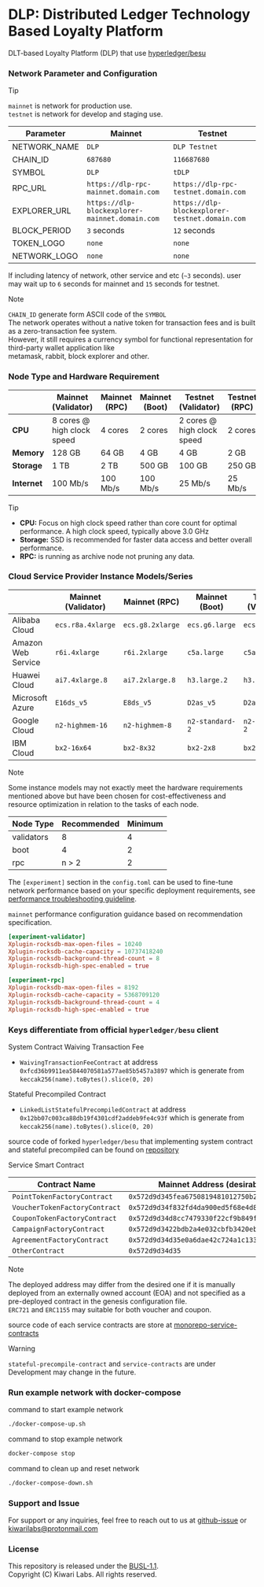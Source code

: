# DLP: Distributed Ledger Technology Based Loyalty Platform

DLT-based Loyalty Platform (DLP) that use [hyperledger/besu](https://github.com/hyperledger/besu)

### Network Parameter and Configuration

> [!TIP]  
>`mainnet` is network for production use.  
> `testnet` is network for develop and staging use.

| Parameter    | Mainnet                                        | Testnet                                        |
| ------------ | ---------------------------------------------- | ---------------------------------------------- |
| NETWORK_NAME | `DLP`                                          | `DLP Testnet`                                  |
| CHAIN_ID     | `687680`                                       | `116687680`                                    |
| SYMBOL       | `DLP`                                          | `tDLP`                                         |
| RPC_URL      | `https://dlp-rpc-mainnet.domain.com`           | `https://dlp-rpc-testnet.domain.com`           |
| EXPLORER_URL | `https://dlp-blockexplorer-mainnet.domain.com` | `https://dlp-blockexplorer-testnet.domain.com` |
| BLOCK_PERIOD | `3` seconds                                    | `12` seconds                                   |
| TOKEN_LOGO   | `none`                                         | `none`                                         |
| NETWORK_LOGO | `none`                                         | `none`                                         |

If including latency of network, other service and etc (`~3` seconds). user may wait up to `6` seconds for mainnet and `15` seconds for testnet.

> [!NOTE]
> `CHAIN_ID` generate form ASCII code of the `SYMBOL`  
> The network operates without a native token for transaction fees and is built as a zero-transaction fee system.  
> However, it still requires a currency symbol for functional representation for third-party wallet application like  
> metamask, rabbit, block explorer and other.

### Node Type and Hardware Requirement

|              | Mainnet (Validator)        | Mainnet (RPC) | Mainnet (Boot) | Testnet (Validator)        | Testnet (RPC) | Testnet (Boot) |
| ------------ | -------------------------- | ------------- | -------------- | -------------------------- | ------------- | -------------- |
| **CPU**      | 8 cores @ high clock speed | 4 cores       | 2 cores        | 2 cores @ high clock speed | 2 cores       | 1 core         |
| **Memory**   | 128 GB                     | 64 GB         | 4 GB           | 4 GB                       | 2 GB          | 1 GB           |
| **Storage**  | 1 TB                       | 2 TB          | 500 GB         | 100 GB                     | 250 GB        | 50 GB          |
| **Internet** | 100 Mb/s                   | 100 Mb/s      | 100 Mb/s       | 25 Mb/s                    | 25 Mb/s       | 25 Mb/s        |

> [!TIP]
> - **CPU:** Focus on high clock speed rather than core count for optimal performance. A high clock speed, typically above 3.0 GHz
> - **Storage:** SSD is recommended for faster data access and better overall performance.
> - **RPC:** is running as archive node not pruning any data.
  

### Cloud Service Provider Instance Models/Series

|                    | Mainnet (Validator) | Mainnet (RPC)    | Mainnet (Boot)  | Testnet (Validator) | Testnet (RPC)   | Testnet (Boot)       |
| ------------------ | ------------------- | ---------------- | --------------- | ------------------- | --------------- | -------------------- |
| Alibaba Cloud      | `ecs.r8a.4xlarge`   | `ecs.g8.2xlarge` | `ecs.g6.large`  | `ecs.g6.large`      | `ecs.c6.large`  | `ecs.t5-lc1m1.small` |
| Amazon Web Service | `r6i.4xlarge`       | `r6i.2xlarge`    | `c5a.large`     | `c5a.large`         | `c7a.medium`    | `t3.micro`           |
| Huawei Cloud       | `ai7.4xlarge.8`     | `ai7.2xlarge.8`  | `h3.large.2`    | `h3.large.2`        | `s6.large.2`    | `s6.small.1`         |
| Microsoft Azure    | `E16ds_v5`          | `E8ds_v5`        | `D2as_v5`       | `D2as_v5`           | `F2s_v2`        | `A1_v2`              |
| Google Cloud       | `n2-highmem-16`     | `n2-highmem-8`   | `n2-standard-2` | `n2-standard-2`     | `n2-standard-1` | `e2-micro`           |
| IBM Cloud          | `bx2-16x64`         | `bx2-8x32`       | `bx2-2x8`       | `bx2-2x8`           | `bx2-2x4`       | `bx2-1x2`            |

> [!NOTE]
> Some instance models may not exactly meet the hardware requirements  mentioned above but have been chosen for cost-effectiveness and resource optimization in relation to the tasks of each node.

| Node Type  | Recommended | Minimum |
| ---------- | ----------- | ------- |
| validators | 8           | 4       |
| boot       | 4           | 2       |
| rpc        | n > 2       | 2       |

The `[experiment]` section in the `config.toml` can be used to fine-tune network performance based on your specific deployment requirements, see [performance troubleshooting guideline](https://besu.hyperledger.org/public-networks/how-to/troubleshoot/performance).

`mainnet` performance configuration guidance based on recommendation specification.

```toml
[experiment-validator]
Xplugin-rocksdb-max-open-files = 10240
Xplugin-rocksdb-cache-capacity = 10737418240
Xplugin-rocksdb-background-thread-count = 8
Xplugin-rocksdb-high-spec-enabled = true

[experiment-rpc]
Xplugin-rocksdb-max-open-files = 8192
Xplugin-rocksdb-cache-capacity = 5368709120
Xplugin-rocksdb-background-thread-count = 4
Xplugin-rocksdb-high-spec-enabled = true
```

### Keys differentiate from official `hyperledger/besu` client

System Contract Waiving Transaction Fee

- `WaivingTransactionFeeContract` at address 
`0xfcd36b9911ea5844070581a577ae85b5457a3897` which is generate from `keccak256(name).toBytes().slice(0, 20)`

Stateful Precompiled Contract

- `LinkedListStatefulPrecompiledContract` at address 
`0x12bb07c003ca88db19f4301cdf2addeb9fe4c93f` which is generate from `keccak256(name).toBytes().slice(0, 20)`

source code of forked `hyperledger/besu` that implementing system contract and stateful precompiled can be found on [repository](https://github.com/Kiwari-labs/besu)

Service Smart Contract

| Contract Name                 | Mainnet Address (desirable)                  | Testnet Address (desirable)                  |
| ----------------------------- | -------------------------------------------- | -------------------------------------------- |
| `PointTokenFactoryContract`   | `0x572d9d345fea6750819481012750b2440a10e8cb` | `0xc6fb65bf5fea6750819481012750b2440a10e8cb` |
| `VoucherTokenFactoryContract` | `0x572d9d34f832fd4da900ed5f68e4d87ab54cf3e0` | `0xc6fb65bff832fd4da900ed5f68e4d87ab54cf3e0` |
| `CouponTokenFactoryContract`  | `0x572d9d34d8cc7479330f22cf9b849fdc3722ff7e` | `0xc6fb65bfd8cc7479330f22cf9b849fdc3722ff7e` |
| `CampaignFactoryContract`     | `0x572d9d3422bdb2a4e032cbfb3420eb569470fb19` | `0xc6fb65bf22bdb2a4e032cbfb3420eb569470fb19` |
| `AgreementFactoryContract`    | `0x572d9d34d35e0a6dae42c724a1c1335b3a36d599` | `0xc6fb65bfd35e0a6dae42c724a1c1335b3a36d599` |
| `OtherContract`               | `0x572d9d34d35`                              | `0xc6fb65bf`                                 |

> [!NOTE]
> The deployed address may differ from the desired one if it is manually deployed from an externally owned account (EOA) and not specified as a pre-deployed contract in the genesis configuration file.  
> `ERC721` and `ERC1155` may suitable for both voucher and coupon.

source code of each service contracts are store at [monorepo-service-contracts](https://github.com/Kiwari-labs/monorepo-service-contracts)

> [!WARNING]
> `stateful-precompile-contract` and `service-contracts` are under Development may change in the future.

### Run example network with docker-compose

command to start example network

```sh
./docker-compose-up.sh
```

command to stop example network

```sh
docker-compose stop
```

command to clean up and reset network

```sh
./docker-compose-down.sh
```

### Support and Issue

For support or any inquiries, feel free to reach out to us at [github-issue](https://github.com/Kiwari-labs/) or kiwarilabs@protonmail.com

### License

This repository is released under the [BUSL-1.1](./LICENSE-BUSL).  
Copyright (C) Kiwari Labs. All rights reserved.
